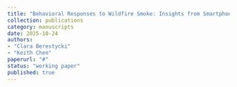 ```yaml
---
title: "Behavioral Responses to Wildfire Smoke: Insights from Smartphone Location Data"
collection: publications
category: manuscripts
date: 2025-10-24
authors:
- "Clara Berestycki"
- "Keith Chen"
paperurl: "#"
status: "working paper"
published: true
---
```

